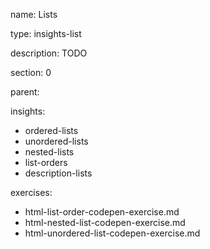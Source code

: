 name: Lists

type: insights-list

description: TODO

section: 0

parent: 

insights:
  - ordered-lists
  - unordered-lists
  - nested-lists
  - list-orders
  - description-lists
  
exercises:
  - html-list-order-codepen-exercise.md	
  - html-nested-list-codepen-exercise.md	
  - html-unordered-list-codepen-exercise.md
